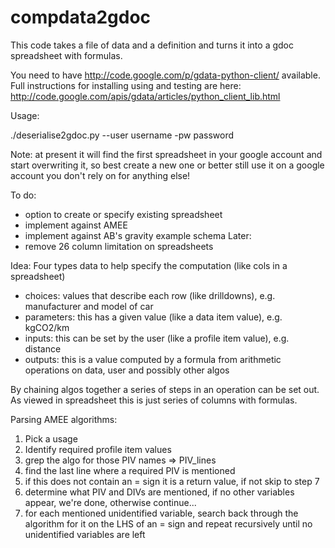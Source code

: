 compdata2gdoc
=============

This code takes a file of data and a definition and turns it into a gdoc spreadsheet with formulas.

You need to have http://code.google.com/p/gdata-python-client/ available. Full instructions for
installing using and testing are here: http://code.google.com/apis/gdata/articles/python_client_lib.html

Usage:

./deserialise2gdoc.py --user username -pw password

Note: at present it will find the first spreadsheet in your google account and start overwriting it, so best create a new one or better still use it on a google account you don't rely on for anything else!

To do:
* option to create or specify existing spreadsheet
* implement against AMEE
* implement against AB's gravity example schema
Later:
* remove 26 column limitation on spreadsheets

Idea:
Four types data to help specify the computation (like cols in a spreadsheet)
* choices: values that describe each row (like drilldowns), e.g. manufacturer and model of car
* parameters: this has a given value (like a data item value), e.g. kgCO2/km
* inputs: this can be set by the user (like a profile item value), e.g. distance
* outputs: this is a value computed by a formula from arithmetic operations on data, user and possibly other algos

By chaining algos together a series of steps in an operation can be set out. As viewed in spreadsheet this is just series of columns with formulas.

Parsing AMEE algorithms:
1. Pick a usage
2. Identify required profile item values
3. grep the algo for those PIV names => PIV_lines
4. find the last line where a required PIV is mentioned
5. if this does not contain an = sign it is a return value, if not skip to step 7
6. determine what PIV and DIVs are mentioned, if no other variables appear, we're done, otherwise continue...
7. for each mentioned unidentified variable, search back through the algorithm for it on the LHS of an = sign and repeat recursively until no unidentified variables are left
